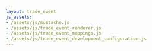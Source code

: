 ```yaml
---
layout: trade_event
js_assets:
- /assets/js/mustache.js
- /assets/js/trade_event_renderer.js
- /assets/js/trade_event_mappings.js
- /assets/js/trade_event_development_configuration.js
---
```

